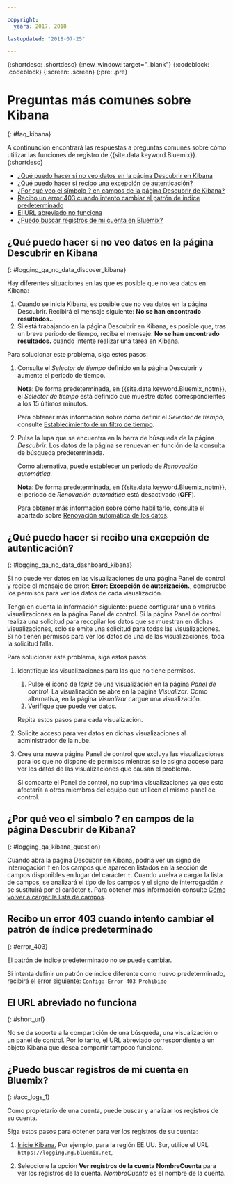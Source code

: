 ```yaml
---

copyright:
  years: 2017, 2018

lastupdated: "2018-07-25"

---
```




{:shortdesc: .shortdesc}
{:new_window: target="_blank"}
{:codeblock: .codeblock}
{:screen: .screen}
{:pre: .pre}


# Preguntas más comunes sobre Kibana
{: #faq_kibana}

A continuación encontrará las respuestas a preguntas comunes sobre cómo utilizar las funciones de registro de {{site.data.keyword.Bluemix}}. {:shortdesc}

* [¿Qué puedo hacer si no veo datos en la página Descubrir en Kibana](/docs/services/CloudLogAnalysis/qa/faq_kibana.html#logging_qa_no_data_discover_kibana)
* [¿Qué puedo hacer si recibo una excepción de autenticación?](/docs/services/CloudLogAnalysis/qa/faq_kibana.html#logging_qa_no_data_dashboard_kibana)
* [¿Por qué veo el símbolo ? en campos de la página Descubrir de Kibana? ](/docs/services/CloudLogAnalysis/qa/faq_kibana.html#logging_qa_kibana_question)
* [Recibo un error 403 cuando intento cambiar el patrón de índice predeterminado](/docs/services/CloudLogAnalysis/qa/faq_kibana.html#error_403)
* [El URL abreviado no funciona](/docs/services/CloudLogAnalysis/qa/faq_kibana.html#short_url)
* [¿Puedo buscar registros de mi cuenta en Bluemix?](/docs/services/CloudLogAnalysis/qa/faq_kibana.html#acc_logs_1)


## ¿Qué puedo hacer si no veo datos en la página Descubrir en Kibana
{: #logging_qa_no_data_discover_kibana}

Hay diferentes situaciones en las que es posible que no vea datos en Kibana:

1. Cuando se inicia Kibana, es posible que no vea datos en la página Descubrir. Recibirá el mensaje siguiente: **No se han encontrado resultados.**. 
2. Si está trabajando en la página Descubrir en Kibana, es posible que, tras un breve periodo de tiempo, reciba el mensaje: **No se han encontrado resultados.** cuando intente realizar una tarea en Kibana.

Para solucionar este problema, siga estos pasos:

1. Consulte el *Selector de tiempo* definido en la página Descubrir y aumente el periodo de tiempo. 

    **Nota**: De forma predeterminada, en {{site.data.keyword.Bluemix_notm}}, el *Selector de tiempo* está definido que muestre datos correspondientes a los 15 últimos minutos.

    Para obtener más información sobre cómo definir el *Selector de tiempo*, consulte [Establecimiento de un filtro de tiempo](/docs/services/CloudLogAnalysis/kibana/filter_logs.html#set_time_filter).
       
2. Pulse la lupa que se encuentra en la barra de búsqueda de la página *Descubrir*. Los datos de la página se renuevan en función de la consulta de búsqueda predeterminada.

    Como alternativa, puede establecer un periodo de *Renovación automática*.

    **Nota**: De forma predeterminada, en {{site.data.keyword.Bluemix_notm}}, el periodo de *Renovación automática* está desactivado (**OFF**).
    
    Para obtener más información sobre cómo habilitarlo, consulte el apartado sobre [Renovación automática de los datos](/docs/services/CloudLogAnalysis/kibana/analize_logs_interactively.html#discover_view_refresh_interval).



## ¿Qué puedo hacer si recibo una excepción de autenticación?
{: #logging_qa_no_data_dashboard_kibana}

Si no puede ver datos en las visualizaciones de una página Panel de control y recibe el mensaje de error: **Error: Excepción de autorización.**, compruebe los permisos para ver los datos de cada visualización.

Tenga en cuenta la información siguiente: puede configurar una o varias visualizaciones en la página Panel de control. Si la página Panel de control realiza una solicitud para recopilar los datos que se muestran en dichas visualizaciones, solo se emite una solicitud para todas las visualizaciones. Si no tienen permisos para ver los datos de una de las visualizaciones, toda la solicitud falla.

Para solucionar este problema, siga estos pasos:

1. Identifique las visualizaciones para las que no tiene permisos.

    1. Pulse el icono de *lápiz* de una visualización en la página *Panel de control*. La visualización se abre en la página *Visualizar*. Como alternativa, en la página *Visualizar* cargue una visualización. 
    2. Verifique que puede ver datos.
    
    Repita estos pasos para cada visualización.

2. Solicite acceso para ver datos en dichas visualizaciones al administrador de la nube.

3. Cree una nueva página Panel de control que excluya las visualizaciones para los que no dispone de permisos mientras se le asigna acceso para ver los datos de las visualizaciones que causan el problema. 

    Si comparte el Panel de control, no suprima visualizaciones ya que esto afectaría a otros miembros del equipo que utilicen el mismo panel de control.



## ¿Por qué veo el símbolo ? en campos de la página Descubrir de Kibana?
{: #logging_qa_kibana_question}

Cuando abra la página Descubrir en Kibana, podría ver un signo de interrogación `?` en los campos que aparecen listados en la sección de campos disponibles en lugar del carácter `t`. Cuando vuelva a cargar la lista de campos, se analizará el tipo de los campos y el signo de interrogación `?` se sustituirá por el carácter `t`. Para obtener más información consulte [Cómo volver a cargar la lista de campos](/docs/services/CloudLogAnalysis/kibana/analize_logs_interactively.html#discover_view_reload_fields).


## Recibo un error 403 cuando intento cambiar el patrón de índice predeterminado
{: #error_403}

El patrón de índice predeterminado no se puede cambiar. 

Si intenta definir un patrón de índice diferente como nuevo predeterminado, recibirá el error siguiente: `Config: Error 403 Prohibido`

## El URL abreviado no funciona
{: #short_url}

No se da soporte a la compartición de una búsqueda, una visualización o un panel de control. Por lo tanto, el URL abreviado correspondiente a un objeto Kibana que desea compartir tampoco funciona. 

## ¿Puedo buscar registros de mi cuenta en Bluemix?
{: #acc_logs_1}

Como propietario de una cuenta, puede buscar y analizar los registros de su cuenta.

Siga estos pasos para obtener para ver los registros de su cuenta:

1. [Inicie Kibana.](/docs/services/CloudLogAnalysis/kibana/launch.html#launch_Kibana_from_browser) Por ejemplo, para la región EE.UU. Sur, utilice el URL `https://logging.ng.bluemix.net`,

2. Seleccione la opción **Ver registros de la cuenta NombreCuenta** para ver los registros de la cuenta. *NombreCuenta* es el nombre de la cuenta.

